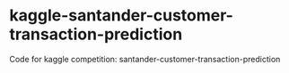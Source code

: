 # kaggle-santander-customer-transaction-prediction
Code for kaggle competition: santander-customer-transaction-prediction
